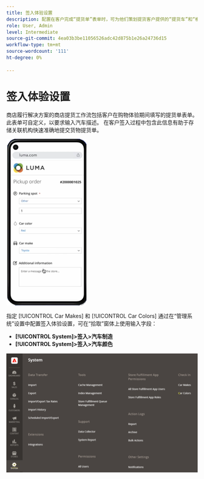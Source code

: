 ```yaml
---
title: 签入体验设置
description: 配置在客户完成“提货单”表单时，可为他们策划提货客户提供的“提货车”和“模型”选项。
role: User, Admin
level: Intermediate
source-git-commit: 4ea03b3be11056526adc42d875b1e26a24736d15
workflow-type: tm+mt
source-wordcount: '111'
ht-degree: 0%

---
```



# 签入体验设置

商店履行解决方案的商店提货工作流包括客户在购物体验期间填写的提货单表单。 此表单可自定义，以要求输入汽车描述。 在客户签入过程中包含此信息有助于存储关联机构快速准确地提交货物提货单。

![[!DNL Check-In Experience Car Make] 和 [!DNL Model] 组织端拾取的设置](assets/checkin-system-settings-car-options.png)

指定 [!UICONTROL Car Makes] 和 [!UICONTROL Car Colors] 通过在“管理系统”设置中配置签入体验设置，可在“拾取”窗体上使用输入字段：

- **[!UICONTROL System]>签入>汽车制造**
- **[!UICONTROL System]>签入>汽车颜色**

![[!DNL Check-In Experience system configuration for curbside pickup]](assets/check-in-experience-system-config.png)







